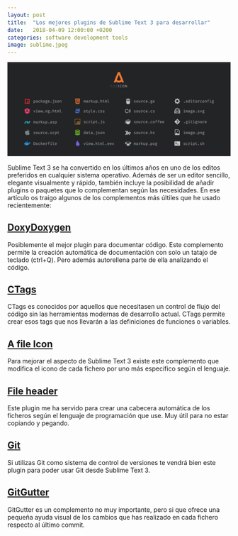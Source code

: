```yaml
---
layout: post
title:  "Los mejores plugins de Sublime Text 3 para desarrollar"
date:   2018-04-09 12:00:00 +0200
categories: software development tools
image: sublime.jpeg
---
```


![](/assets/images/media/fileicon.png)

Sublime Text 3 se ha convertido en los últimos años en uno de los editos preferidos en cualquier sistema operativo. Además de ser un editor sencillo, elegante visualmente y rápido, también incluye la posibilidad de añadir plugins o paquetes que lo complementan según las necesidades. En ese artículo os traigo algunos de los complementos más últiles que he usado recientemente:

## [DoxyDoxygen](https://packagecontrol.io/packages/DoxyDoxygen)

Posiblemente el mejor plugin para documentar código. Este complemento permite la creación automática de documentación con solo un tatajo de teclado (ctrl+Q). Pero además autorellena parte de ella analizando el código.

## [CTags](https://packagecontrol.io/packages/CTags)

CTags es conocidos por aquellos que necesitasen un control de flujo del código sin las herramientas modernas de desarrollo actual. CTags permite crear esos tags que nos llevarán a las definiciones de funciones o variables.

## [A file Icon](https://packagecontrol.io/packages/A%20File%20Icon)

Para mejorar el aspecto de Sublime Text 3 existe este complemento que modifica el icono de cada fichero por uno más específico según el lenguaje.

## [File header](https://packagecontrol.io/packages/FileHeader)

Este plugin me ha servido para crear una cabecera automática de los ficheros según el lenguaje de programación que use. Muy útil para no estar copiando y pegando.

## [Git](https://packagecontrol.io/search/Git)

Si utilizas Git como sistema de control de versiones te vendrá bien este plugin para poder usar Git desde Sublime Text 3.

## [GitGutter](https://packagecontrol.io/packages/GitGutter)

GitGutter es un complemento no muy importante, pero si que ofrece una pequeña ayuda visual de los cambios que has realizado en cada fichero respecto al último commit.


